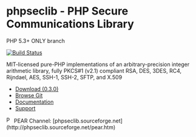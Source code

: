 # phpseclib - PHP Secure Communications Library

PHP 5.3+ ONLY branch

[![Build Status](https://secure.travis-ci.org/slowbro/phpseclib.png?branch=5.3)](https://travis-ci.org/slowbro/phpseclib)

MIT-licensed pure-PHP implementations of an arbitrary-precision integer
arithmetic library, fully PKCS#1 (v2.1) compliant RSA, DES, 3DES, RC4, Rijndael,
AES, SSH-1, SSH-2, SFTP, and X.509

* [Download (0.3.0)](http://sourceforge.net/projects/phpseclib/files/phpseclib0.3.0.zip/download)
* [Browse Git](https://github.com/phpseclib/phpseclib)
* [Documentation](http://phpseclib.sourceforge.net/)
* [Support](http://www.frostjedi.com/phpbb/viewforum.php?f=46)

<img src="http://phpseclib.sourceforge.net/pear-icon.png" alt="PEAR Channel" width="16" height="16">
PEAR Channel: [phpseclib.sourceforge.net](http://phpseclib.sourceforge.net/pear.htm)
